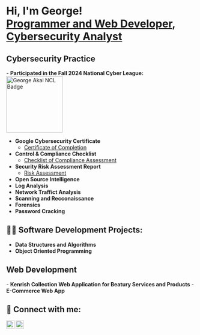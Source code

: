<h1>Hi, I'm George! <br/><a href="https://github.com/GeorgeAkai">Programmer and Web Developer</a>, <a href="https://www.linkedin.com/in/george-akai-91a41022b">Cybersecurity Analyst</a></h1>
<h2> Cybersecurity Practice </h2>
- <b>Participated in the Fall 2024 National Cyber League:</b>
<img alt="George Akai NCL Badge" width="150px" src="https://mcusercontent.com/5cc685d37bf49db795c715427/images/3d6a88c7-fe50-5c79-210d-ea449834a6a2.png?mc_cid=70059fd037&mc_eid=9cd3361396" />


- <b>Google Cybersecurity Certificate</b>
  - [Certificate of Completion](https://imgur.com/a/0wY6SN7)
- <b>Control & Compliance Checklist </b>
  - [Checklist of Compliance Assessment](https://imgur.com/a/ToLYuIl)
- <b>Security Risk Assessment Report</b>
  - [Risk Assessment](https://imgur.com/a/44Ou1Nx)
- <b>Open Source Intelligence</b>
- <b>Log Analysis</b>
- <b>Network Traffict Analysis</b>
- <b>Scanning and Recconaissance</b>
- <b>Forensics</b>
- <b>Password Cracking</b>

<h2>👨‍💻 Software Development Projects:</h2>

- <b>Data Structures and Algorithms</b>
- <b>Object Oriented Programming</b>

<h2> Web Development</h2>
- <b>Kenrish Collection Web Application for Beatury Services and Products</b>
- <b>E-Commerce Web App</b>

<h2> 🤳 Connect with me:</h2>

[<img align="left" alt="George Akai | LinkedIn" width="22px" src="https://cdn.jsdelivr.net/npm/simple-icons@v3/icons/linkedin.svg" />][linkedin]
[<img align="left" alt="George Akai | Instagram" width="22px" src="https://cdn.jsdelivr.net/npm/simple-icons@v3/icons/instagram.svg" />][instagram]

[instagram]: https://www.instagram.com/georgeakai_infosec
[linkedin]: https://www.linkedin.com/in/george-akai-91a41022b

<!--
**GeorgeAkai/my-portfolio** is a ✨ _special_ ✨ repository because its `README.md` (this file) appears on your GitHub profile.

Here are some ideas to get you started:

- 🔭 I’m currently working on ...
- 🌱 I’m currently learning ...
- 👯 I’m looking to collaborate on ...
- 🤔 I’m looking for help with ...
- 💬 Ask me about ...
- 📫 How to reach me: ...
- 😄 Pronouns: ...
- ⚡ Fun fact: ...
-->
